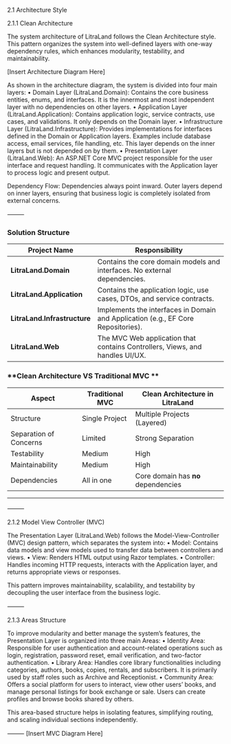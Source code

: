 2.1 Architecture Style

2.1.1 Clean Architecture

The system architecture of LitraLand follows the Clean Architecture style. This pattern organizes the system into well-defined layers with one-way dependency rules, which enhances modularity, testability, and maintainability.

[Insert Architecture Diagram Here]

As shown in the architecture diagram, the system is divided into four main layers:
	•	Domain Layer (LitraLand.Domain):
Contains the core business entities, enums, and interfaces. It is the innermost and most independent layer with no dependencies on other layers.
	•	Application Layer (LitraLand.Application):
Contains application logic, service contracts, use cases, and validations. It only depends on the Domain layer.
	•	Infrastructure Layer (LitraLand.Infrastructure):
Provides implementations for interfaces defined in the Domain or Application layers. Examples include database access, email services, file handling, etc. This layer depends on the inner layers but is not depended on by them.
	•	Presentation Layer (LitraLand.Web):
An ASP.NET Core MVC project responsible for the user interface and request handling. It communicates with the Application layer to process logic and present output.

Dependency Flow:
Dependencies always point inward. Outer layers depend on inner layers, ensuring that business logic is completely isolated from external concerns.

⸻

### **Solution Structure**

| Project Name                 | Responsibility                                                                    |
| ---------------------------- | --------------------------------------------------------------------------------- |
| **LitraLand.Domain**         | Contains the core domain models and interfaces. No external dependencies.         |
| **LitraLand.Application**    | Contains the application logic, use cases, DTOs, and service contracts.           |
| **LitraLand.Infrastructure** | Implements the interfaces in Domain and Application (e.g., EF Core Repositories). |
| **LitraLand.Web**            | The MVC Web application that contains Controllers, Views, and handles UI/UX.      |


### **Clean Architecture VS Traditional MVC **

| Aspect                 | Traditional MVC | Clean Architecture in LitraLand     |
| ---------------------- | --------------- | ----------------------------------- |
| Structure              | Single Project  | Multiple Projects (Layered)         |
| Separation of Concerns | Limited         | Strong Separation                   |
| Testability            | Medium          | High                                |
| Maintainability        | Medium          | High                                |
| Dependencies           | All in one      | Core domain has **no** dependencies |

---

⸻

2.1.2 Model View Controller (MVC)

The Presentation Layer (LitraLand.Web) follows the Model-View-Controller (MVC) design pattern, which separates the system into:
	•	Model:
Contains data models and view models used to transfer data between controllers and views.
	•	View:
Renders HTML output using Razor templates.
	•	Controller:
Handles incoming HTTP requests, interacts with the Application layer, and returns appropriate views or responses.

This pattern improves maintainability, scalability, and testability by decoupling the user interface from the business logic.

⸻

2.1.3 Areas Structure

To improve modularity and better manage the system’s features, the Presentation Layer is organized into three main Areas:
	•	Identity Area:
Responsible for user authentication and account-related operations such as login, registration, password reset, email verification, and two-factor authentication.
	•	Library Area:
Handles core library functionalities including categories, authors, books, copies, rentals, and subscribers. It is primarily used by staff roles such as Archive and Receptionist.
	•	Community Area:
Offers a social platform for users to interact, view other users’ books, and manage personal listings for book exchange or sale. Users can create profiles and browse books shared by others.

This area-based structure helps in isolating features, simplifying routing, and scaling individual sections independently.

⸻
[Insert MVC Diagram Here]